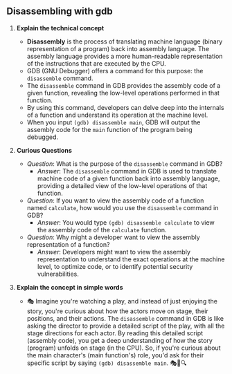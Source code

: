 **Disassembling with gdb**
---

1. **Explain the technical concept**
   - **Disassembly** is the process of translating machine language (binary representation of a program) back into assembly language. The assembly language provides a more human-readable representation of the instructions that are executed by the CPU.
   - GDB (GNU Debugger) offers a command for this purpose: the `disassemble` command.
   - The `disassemble` command in GDB provides the assembly code of a given function, revealing the low-level operations performed in that function.
   - By using this command, developers can delve deep into the internals of a function and understand its operation at the machine level.
   - When you input `(gdb) disassemble main`, GDB will output the assembly code for the `main` function of the program being debugged.

2. **Curious Questions**
   - *Question*: What is the purpose of the `disassemble` command in GDB?
     - *Answer*: The `disassemble` command in GDB is used to translate machine code of a given function back into assembly language, providing a detailed view of the low-level operations of that function.
   - *Question*: If you want to view the assembly code of a function named `calculate`, how would you use the `disassemble` command in GDB?
     - *Answer*: You would type `(gdb) disassemble calculate` to view the assembly code of the `calculate` function.
   - *Question*: Why might a developer want to view the assembly representation of a function?
     - *Answer*: Developers might want to view the assembly representation to understand the exact operations at the machine level, to optimize code, or to identify potential security vulnerabilities.

3. **Explain the concept in simple words**
   - 🎭 Imagine you're watching a play, and instead of just enjoying the story, you're curious about how the actors move on stage, their positions, and their actions. The `disassemble` command in GDB is like asking the director to provide a detailed script of the play, with all the stage directions for each actor. By reading this detailed script (assembly code), you get a deep understanding of how the story (program) unfolds on stage (in the CPU). So, if you're curious about the main character's (main function's) role, you'd ask for their specific script by saying `(gdb) disassemble main`. 🎭📜🔍